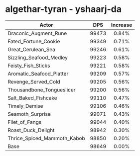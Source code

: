 # algethar-tyran - yshaarj-da
| Actor | DPS | Increase |
|---|:---:|:---:|
|Draconic_Augment_Rune|99473|0.84%|
|Fated_Fortune_Cookie|99349|0.71%|
|Great_Cerulean_Sea|99246|0.61%|
|Sizzling_Seafood_Medley|99223|0.58%|
|Feisty_Fish_Sticks|99221|0.58%|
|Aromatic_Seafood_Platter|99209|0.57%|
|Revenge_Served_Cold|99205|0.56%|
|Thousandbone_Tongueslicer|99200|0.56%|
|Salt_Baked_Fishcake|99110|0.47%|
|Timely_Demise|99106|0.46%|
|Seamoth_Surprise|99071|0.43%|
|Filet_of_Fangs|99044|0.40%|
|Roast_Duck_Delight|98942|0.30%|
|Thrice_Spiced_Mammoth_Kabob|98850|0.20%|
|Base|98649|0.00%|
